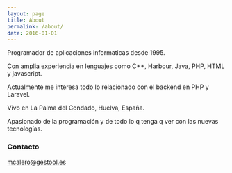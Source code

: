```yaml
---
layout: page
title: About
permalink: /about/
date: 2016-01-01
---
```


Programador de aplicaciones informaticas desde 1995. 

Con amplia experiencia en lenguajes como C++, Harbour, Java, PHP, HTML y javascript.

Actualmente me interesa todo lo relacionado con el backend en PHP y Laravel. 

Vivo en La Palma del Condado, Huelva, España. 

Apasionado de la programación y de todo lo q tenga q ver con las nuevas tecnologías.

### Contacto

[mcalero@gestool.es](mailto:mcalero@gestool.es)
